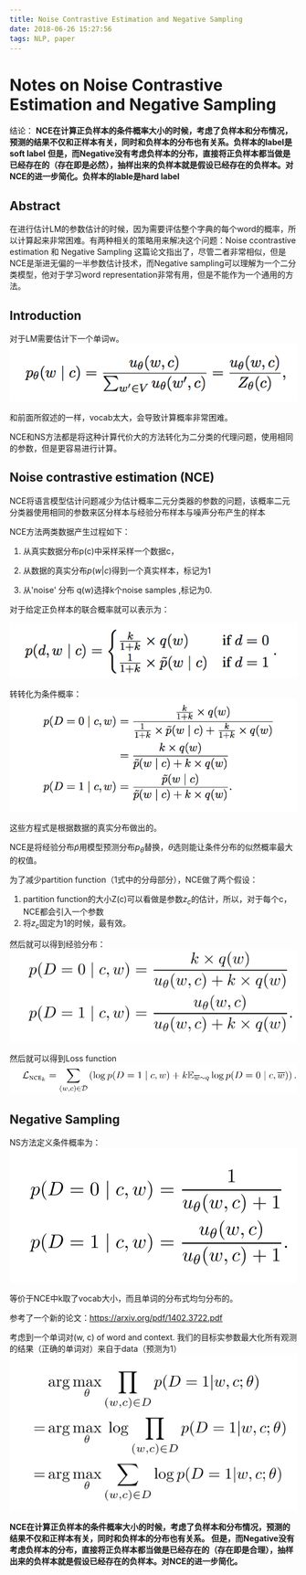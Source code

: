 ```yaml
---
title: Noise Contrastive Estimation and Negative Sampling
date: 2018-06-26 15:27:56
tags: NLP, paper
---
```

# Notes on Noise Contrastive Estimation and Negative Sampling

结论：
**NCE在计算正负样本的条件概率大小的时候，考虑了负样本和分布情况，预测的结果不仅和正样本有关，同时和负样本的分布也有关系。负样本的label是 soft label**
**但是，而Negative没有考虑负样本的分布，直接将正负样本都当做是已经存在的（存在即是必然），抽样出来的负样本就是假设已经存在的负样本。对NCE的进一步简化。负样本的lable是hard label**

<!-- more -->


## Abstract
在进行估计LM的参数估计的时候，因为需要评估整个字典的每个word的概率，所以计算起来非常困难。有两种相关的策略用来解决这个问题：Noise ccontrastive estimation 和 Negative Sampling
这篇论文指出了，尽管二者非常相似，但是NCE是渐进无偏的一半参数估计技术，而Negative sampling可以理解为一个二分类模型，他对于学习word representation非常有用，但是不能作为一个通用的方法。

## Introduction
对于LM需要估计下一个单词w。
![](https://raw.githubusercontent.com/gjwei/images/master/20180626153537.png)

和前面所叙述的一样，vocab太大，会导致计算概率非常困难。

NCE和NS方法都是将这种计算代价大的方法转化为二分类的代理问题，使用相同的参数，但是更容易进行计算。

## Noise contrastive estimation (NCE)
NCE将语言模型估计问题减少为估计概率二元分类器的参数的问题，该概率二元分类器使用相同的参数来区分样本与经验分布样本与噪声分布产生的样本

NCE方法两类数据产生过程如下：
1. 从真实数据分布p(c)中采样采样一个数据c，
2. 从数据的真实分布$p(w|c)$得到一个真实样本，标记为1

3. 从'noise' 分布 q(w)选择k个noise samples ,标记为0.

对于给定正负样本的联合概率就可以表示为：

![](https://raw.githubusercontent.com/gjwei/images/master/20180626160323.png)

转转化为条件概率：
![](https://raw.githubusercontent.com/gjwei/images/master/20180626160417.png)

这些方程式是根据数据的真实分布做出的。

NCE是将经验分布$\tilde{p}$用模型预测分布$p_{\theta}$替换，$\theta$选则能让条件分布的似然概率最大的权值。

为了减少partition function（1式中的分母部分），NCE做了两个假设：
1. partition function的大小Z(c)可以看做是参数$z_c$的估计，所以，对于每个c，NCE都会引入一个参数
2. 将$z_c$固定为1的时候，最有效。

然后就可以得到经验分布：
![](https://raw.githubusercontent.com/gjwei/images/master/20180802103324.png)

然后就可以得到Loss function
![](https://raw.githubusercontent.com/gjwei/images/master/20180802103404.png)


## Negative Sampling
NS方法定义条件概率为：
![](https://raw.githubusercontent.com/gjwei/images/master/20180802103529.png)

等价于NCE中k取了vocab大小，而且单词的分布式均匀分布的。

参考了一个新的论文：https://arxiv.org/pdf/1402.3722.pdf

考虑到一个单词对(w, c) of word and context.
我们的目标实参数最大化所有观测的结果（正确的单词对）来自于data（预测为1）
![](https://raw.githubusercontent.com/gjwei/images/master/20180802104224.png)


**NCE在计算正负样本的条件概率大小的时候，考虑了负样本和分布情况，预测的结果不仅和正样本有关，同时和负样本的分布也有关系。
但是，而Negative没有考虑负样本的分布，直接将正负样本都当做是已经存在的（存在即是合理），抽样出来的负样本就是假设已经存在的负样本。对NCE的进一步简化。**